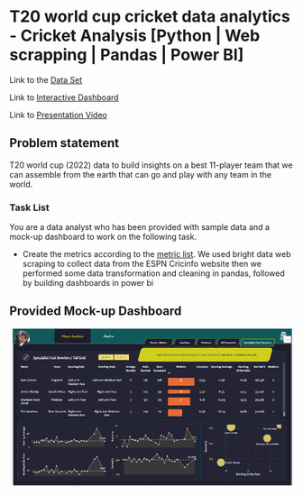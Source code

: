 # T20 world cup cricket data analytics - Cricket Analysis [Python | Web scrapping | Pandas | Power BI]



Link to the [Data Set](https://github.com/subbaraoballipale/T20-world-cup-cricket-data-analytics/blob/master/t20_csv_files.zip)

Link to [Interactive Dashboard](https://www.novypro.com/project/t20-world-cup-cricket-data-analytics-)

Link to [Presentation Video](https://www.linkedin.com/posts/naveen-s6_codebasicsresumechallenge-codebasics-codebasicsresumechallenge-activity-6977486712180527105-17Hm)

## Problem statement

T20 world cup (2022) data to build insights on a best 11-player team that we can assemble from the earth that can go and play with any team in the world.
### Task List

You are a data analyst who has been provided with sample data and a mock-up dashboard to work on the following task.
- Create the metrics according to the [metric list](https://github.com/subbaraoballipale/T20-world-cup-cricket-data-analytics/blob/master/Paramaeter%20Scoping.pdf). 
We used bright data web scraping to collect data from the ESPN Cricinfo website then we performed some data transformation and cleaning in pandas, followed by building dashboards in power bi

## Provided Mock-up Dashboard
<p align="center">
    <img src="https://github.com/subbaraoballipale/T20-world-cup-cricket-data-analytics/blob/master/mock.PNG" width="600">
</p>







